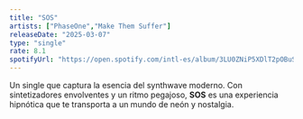 ```yaml
---
title: "SOS"
artists: ["PhaseOne","Make Them Suffer"]
releaseDate: "2025-03-07"
type: "single"
rate: 8.1
spotifyUrl: "https://open.spotify.com/intl-es/album/3LU0ZNiP5XDlT2pOBuSgUb?si=FSvz5R0hQ82wna3mb5pnfA"
---
```


Un single que captura la esencia del synthwave moderno. Con sintetizadores envolventes y un ritmo pegajoso, **SOS** es una experiencia hipnótica que te transporta a un mundo de neón y nostalgia.

